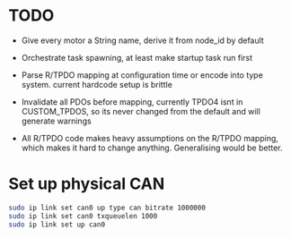 # TODO

- Give every motor a String name, derive it from node_id by default

- Orchestrate task spawning, at least make startup task run first

- Parse R/TPDO mapping at configuration time or encode into type system. current hardcode setup is brittle

- Invalidate all PDOs before mapping, currently TPDO4 isnt in CUSTOM_TPDOS, so
  its never changed from the default and will generate warnings

- All R/TPDO code makes heavy assumptions on the R/TPDO mapping, which makes it
  hard to change anything. Generalising would be better.

# Set up physical CAN

```bash
sudo ip link set can0 up type can bitrate 1000000
sudo ip link set can0 txqueuelen 1000
sudo ip link set up can0
```
